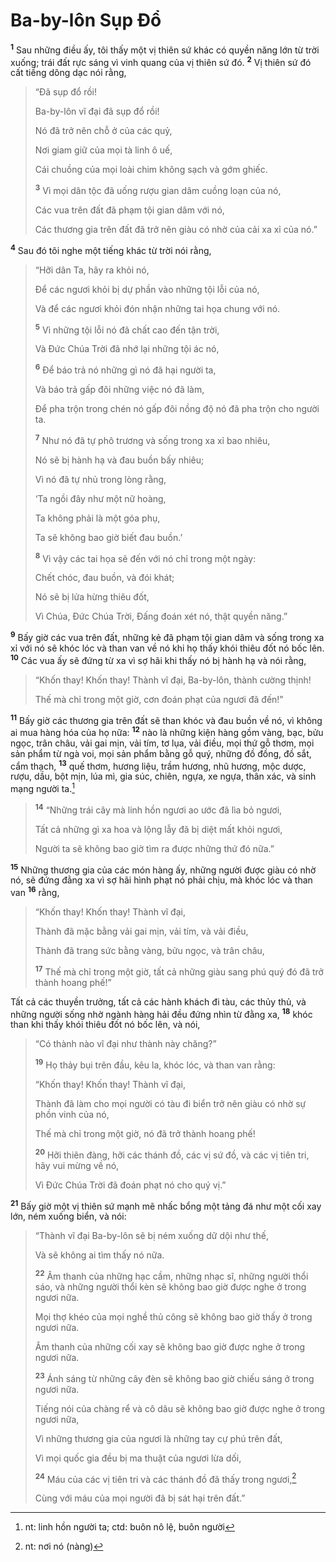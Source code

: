 # Ba-by-lôn Sụp Ðổ
<sup><b>1</b></sup> Sau những điều ấy, tôi thấy một vị thiên sứ khác có quyền năng lớn từ trời xuống; trái đất rực sáng vì vinh quang của vị thiên sứ đó. <sup><b>2</b></sup> Vị thiên sứ đó cất tiếng dõng dạc nói rằng,


> “Ðã sụp đổ rồi!
> 
> Ba-by-lôn vĩ đại đã sụp đổ rồi!
> 
> Nó đã trở nên chỗ ở của các quỷ,
> 
> Nơi giam giữ của mọi tà linh ô uế,
> 
> Cái chuồng của mọi loài chim không sạch và gớm ghiếc.
> 
> <sup><b>3</b></sup> Vì mọi dân tộc đã uống rượu gian dâm cuồng loạn của nó,
> 
> Các vua trên đất đã phạm tội gian dâm với nó,
> 
> Các thương gia trên đất đã trở nên giàu có nhờ của cải xa xỉ của nó.”
>

<sup><b>4</b></sup> Sau đó tôi nghe một tiếng khác từ trời nói rằng,


> “Hỡi dân Ta, hãy ra khỏi nó,
> 
> Ðể các ngươi khỏi bị dự phần vào những tội lỗi của nó,
> 
> Và để các ngươi khỏi đón nhận những tai họa chung với nó.
> 
> <sup><b>5</b></sup> Vì những tội lỗi nó đã chất cao đến tận trời,
> 
> Và Ðức Chúa Trời đã nhớ lại những tội ác nó,
> 
> <sup><b>6</b></sup> Ðể báo trả nó những gì nó đã hại người ta,
> 
> Và báo trả gấp đôi những việc nó đã làm,
> 
> Ðể pha trộn trong chén nó gấp đôi nồng độ nó đã pha trộn cho người ta.
> 
> <sup><b>7</b></sup> Như nó đã tự phô trương và sống trong xa xỉ bao nhiêu,
> 
> Nó sẽ bị hành hạ và đau buồn bấy nhiêu;
> 
> Vì nó đã tự nhủ trong lòng rằng,
> 
> ‘Ta ngồi đây như một nữ hoàng,
> 
> Ta không phải là một góa phụ,
> 
> Ta sẽ không bao giờ biết đau buồn.’
> 
> <sup><b>8</b></sup> Vì vậy các tai họa sẽ đến với nó chỉ trong một ngày:
> 
> Chết chóc, đau buồn, và đói khát;
> 
> Nó sẽ bị lửa hừng thiêu đốt,
> 
> Vì Chúa, Ðức Chúa Trời, Ðấng đoán xét nó, thật quyền năng.”
>

<sup><b>9</b></sup> Bấy giờ các vua trên đất, những kẻ đã phạm tội gian dâm và sống trong xa xỉ với nó sẽ khóc lóc và than van về nó khi họ thấy khói thiêu đốt nó bốc lên. <sup><b>10</b></sup> Các vua ấy sẽ đứng từ xa vì sợ hãi khi thấy nó bị hành hạ và nói rằng,


> “Khốn thay! Khốn thay! Thành vĩ đại, Ba-by-lôn, thành cường thịnh!
> 
> Thế mà chỉ trong một giờ, cơn đoán phạt của ngươi đã đến!”
>

<sup><b>11</b></sup> Bấy giờ các thương gia trên đất sẽ than khóc và đau buồn về nó, vì không ai mua hàng hóa của họ nữa: <sup><b>12</b></sup> nào là những kiện hàng gồm vàng, bạc, bửu ngọc, trân châu, vải gai mịn, vải tím, tơ lụa, vải điều, mọi thứ gỗ thơm, mọi sản phẩm từ ngà voi, mọi sản phẩm bằng gỗ quý, những đồ đồng, đồ sắt, cẩm thạch, <sup><b>13</b></sup> quế thơm, hương liệu, trầm hương, nhũ hương, mộc dược, rượu, dầu, bột mịn, lúa mì, gia súc, chiên, ngựa, xe ngựa, thân xác, và sinh mạng người ta.[^1]


> <sup><b>14</b></sup> “Những trái cây mà linh hồn ngươi ao ước đã lìa bỏ ngươi,
> 
> Tất cả những gì xa hoa và lộng lẫy đã bị diệt mất khỏi ngươi,
> 
> Người ta sẽ không bao giờ tìm ra được những thứ đó nữa.”
>

<sup><b>15</b></sup> Những thương gia của các món hàng ấy, những người được giàu có nhờ nó, sẽ đứng đằng xa vì sợ hãi hình phạt nó phải chịu, mà khóc lóc và than van <sup><b>16</b></sup> rằng,


> “Khốn thay! Khốn thay! Thành vĩ đại,
> 
> Thành đã mặc bằng vải gai mịn, vải tím, và vải điều,
> 
> Thành đã trang sức bằng vàng, bửu ngọc, và trân châu,
> 
> <sup><b>17</b></sup> Thế mà chỉ trong một giờ, tất cả những giàu sang phú quý đó đã trở thành hoang phế!”
>

Tất cả các thuyền trưởng, tất cả các hành khách đi tàu, các thủy thủ, và những người sống nhờ ngành hàng hải đều đứng nhìn từ đằng xa, <sup><b>18</b></sup> khóc than khi thấy khói thiêu đốt nó bốc lên, và nói,


> “Có thành nào vĩ đại như thành này chăng?”
> 
> <sup><b>19</b></sup> Họ thảy bụi trên đầu, kêu la, khóc lóc, và than van rằng:
> 
> “Khốn thay! Khốn thay! Thành vĩ đại,
> 
> Thành đã làm cho mọi người có tàu đi biển trở nên giàu có nhờ sự phồn vinh của nó,
> 
> Thế mà chỉ trong một giờ, nó đã trở thành hoang phế!
> 
> <sup><b>20</b></sup> Hỡi thiên đàng, hỡi các thánh đồ, các vị sứ đồ, và các vị tiên tri, hãy vui mừng về nó,
> 
> Vì Ðức Chúa Trời đã đoán phạt nó cho quý vị.”
>

<sup><b>21</b></sup> Bấy giờ một vị thiên sứ mạnh mẽ nhấc bổng một tảng đá như một cối xay lớn, ném xuống biển, và nói:


> “Thành vĩ đại Ba-by-lôn sẽ bị ném xuống dữ dội như thế,
> 
> Và sẽ không ai tìm thấy nó nữa.
> 
> <sup><b>22</b></sup> Âm thanh của những hạc cầm, những nhạc sĩ, những người thổi sáo, và những người thổi kèn sẽ không bao giờ được nghe ở trong ngươi nữa.
> 
> Mọi thợ khéo của mọi nghề thủ công sẽ không bao giờ thấy ở trong ngươi nữa.
> 
> Âm thanh của những cối xay sẽ không bao giờ được nghe ở trong ngươi nữa.
> 
> <sup><b>23</b></sup> Ánh sáng từ những cây đèn sẽ không bao giờ chiếu sáng ở trong ngươi nữa.
> 
> Tiếng nói của chàng rể và cô dâu sẽ không bao giờ được nghe ở trong ngươi nữa,
> 
> Vì những thương gia của ngươi là những tay cự phú trên đất,
> 
> Vì mọi quốc gia đều bị ma thuật của ngươi lừa dối,
> 
> <sup><b>24</b></sup> Máu của các vị tiên tri và các thánh đồ đã thấy trong ngươi,[^2]
> 
> Cùng với máu của mọi người đã bị sát hại trên đất.”
>

[^1]: nt: linh hồn người ta; ctd: buôn nô lệ, buôn người
[^2]: nt: nơi nó (nàng)
